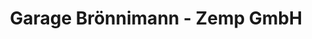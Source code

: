 ---
title: "Garage Brönnimann - Zemp GmbH"
url: /affoltern-am-albis/garage-broennimann-zemp-gmbh/
shop: Autowerkstatt
---